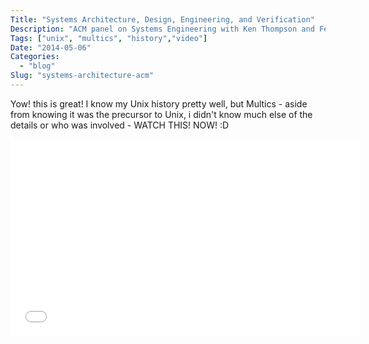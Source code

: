 ```yaml
---
Title: "Systems Architecture, Design, Engineering, and Verification"
Description: "ACM panel on Systems Engineering with Ken Thompson and Fernando J. Corbató"
Tags: ["unix", "multics", "history","video"]
Date: "2014-05-06"
Categories:
  - "blog"
Slug: "systems-architecture-acm"
---
```


Yow! this is great! I know my Unix history pretty well, but Multics - aside from knowing it was the precursor to Unix, i didn't know much else of the details or who was involved - WATCH THIS! NOW! :D

<div class="video-container">
<iframe width="560" height="315" src="//www.youtube.com/embed/dsMKJKTOte0" frameborder="0" allowfullscreen></iframe>
</div>
